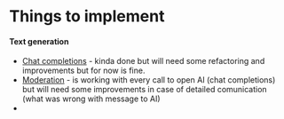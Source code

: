 # Things to implement

#### Text generation
- [Chat completions](https://platform.openai.com/docs/guides/text-generation/chat-completions-api) - kinda done but will need some refactoring and improvements but for now is fine.
- [Moderation](https://platform.openai.com/docs/guides/moderation/overview) - is working with every call to open AI (chat completions) but will need some improvements in case of detailed comunication (what was wrong with message to AI)
- 
